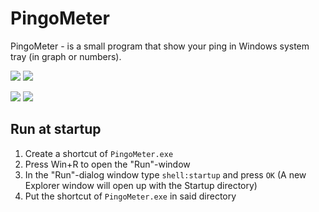 # PingoMeter

PingoMeter - is a small program that show your ping in Windows system tray (in graph or numbers).

![](https://i.imgur.com/2C08toN.png)
![](https://i.imgur.com/kWFGqRa.png)

![](https://i.imgur.com/tJKTuKD.png)
![](https://i.imgur.com/X2ezh5Y.png)

## Run at startup

1. Create a shortcut of `PingoMeter.exe`
2. Press Win+R to open the "Run"-window
3. In the "Run"-dialog window type `shell:startup` and press `OK` (A new Explorer window will open up with the Startup directory)
4. Put the shortcut of `PingoMeter.exe` in said directory
